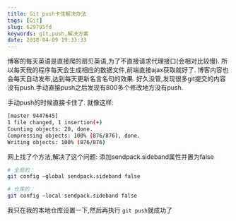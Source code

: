 ```yaml
---
title: Git push卡住解决办法
tags: [Git]
slug: 629795fd
keywords: git,push,解决方案
date: 2018-04-09 19:33:33
---
```


博客的每天英语是直接爬的扇贝英语,为了不直接请求代理接口(会相对比较慢).
所以每天我的程序每天会生成相应的数据文件,前端直接ajax获取就好了.
博客内容也会每天自动发布,达到每天更新名言名句的效果.
好久没管,发现很多git提交的内容没有push.手动直接push之后发现有800多个修改地方没有push.

手动push的时候直接卡住了.
就像这样:

```bash
[master 9447645] 
1 file changed, 1 insertion(+)
Counting objects: 20, done.
Compressing objects: 100% (876/876), done.
Writing objects: 100% (876/876)
```

网上找了个方法,解决了这个问题:
添加sendpack.sideband属性并置为false
```bash
# 全局的：
git config –global sendpack.sideband false

# 仓库的：
git config –local sendpack.sideband false
```

我只在我的本地仓库设置一下,然后再执行 `git push`就成功了